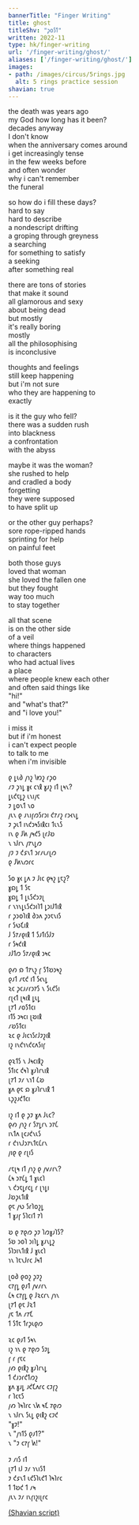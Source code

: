 ```yaml
---
bannerTitle: "Finger Writing" 
title: ghost
titleShv: "𐑜𐑴𐑕𐑑"
written: 2022-11
type: hk/finger-writing
url: '/finger-writing/ghost/'
aliases: ['/finger-writing/ghost/']
images:
- path: /images/circus/5rings.jpg
  alt: 5 rings practice session 
shavian: true
---
```


<div class="latin">

the death was years ago  
my God how long has it been?  
decades anyway  
I don't know  
when the anniversary comes around  
i get increasingly tense  
in the few weeks before  
and often wonder  
why i can't remember  
the funeral  
  
so how do i fill these days?  
hard to say  
hard to describe  
a nondescript drifting  
a groping through greyness  
a searching  
for something to satisfy  
a seeking  
after something real  
  
there are tons of stories  
that make it sound  
all glamorous and sexy  
about being dead  
but mostly  
it's really boring  
mostly  
all the philosophising  
is inconclusive  
  
thoughts and feelings  
still keep happening  
but i'm not sure  
who they are happening to  
exactly  
  
is it the guy who fell?  
there was a sudden rush  
into blackness  
a confrontation  
with the abyss  

maybe it was the woman?  
she rushed to help    
and cradled a body    
forgetting  
they were supposed  
to have split up  

or the other guy perhaps?  
sore rope-ripped hands  
sprinting for help  
on painful feet  

both those guys  
loved that woman  
she loved the fallen one  
but they fought  
way too much  
to stay together  
  
all that scene  
is on the other side  
of a veil  
where things happened  
to characters  
who had actual lives  
a place  
where people knew each other  
and often said things like  
"hi!"  
and "what's that?"  
and "i love you!"  
  
i miss it  
but if i'm honest  
i can't expect people  
to talk to me  
when i'm invisible  
  
</div>

<div class="shavian">

𐑞 𐑛𐑧𐑔 𐑢𐑪𐑟 𐑘𐑽𐑟 𐑩𐑜𐑴  
𐑥𐑲 𐑜𐑪𐑛 𐑣𐑬 𐑤𐑪𐑙 𐑣𐑨𐑟 𐑦𐑑 𐑚𐑰𐑯?  
𐑛𐑧𐑒𐑱𐑛𐑟 𐑧𐑯𐑦𐑢𐑱  
𐑲 𐑛𐑴𐑯𐑑 𐑯𐑴  
𐑢𐑧𐑯 𐑞 𐑨𐑯𐑦𐑝𐑼𐑕𐑩𐑮𐑦 𐑒𐑳𐑥𐑟 𐑩𐑮𐑬𐑯𐑛  
𐑲 𐑜𐑧𐑑 𐑦𐑯𐑒𐑮𐑰𐑕𐑦𐑙𐑤𐑦 𐑑𐑧𐑯𐑕  
𐑦𐑯 𐑞 𐑓𐑿 𐑢𐑰𐑒𐑕 𐑚𐑩𐑓𐑹  
𐑯 𐑪𐑓𐑩𐑯 𐑢𐑳𐑯𐑛𐑼  
𐑢𐑲 𐑲 𐑒𐑭𐑯𐑑 𐑮𐑩𐑥𐑧𐑥𐑚𐑼  
𐑞 𐑓𐑿𐑯𐑼𐑩𐑤

𐑕𐑴 𐑣𐑬 𐑛𐑵 𐑲 𐑓𐑦𐑤 𐑞𐑰𐑟 𐑛𐑱𐑟?  
𐑣𐑸𐑛 𐑑 𐑕𐑱  
𐑣𐑸𐑛 𐑑 𐑛𐑧𐑕𐑒𐑮𐑲𐑚  
𐑩 𐑯𐑪𐑯𐑛𐑧𐑕𐑒𐑮𐑦𐑐𐑑 𐑛𐑮𐑦𐑓𐑑𐑦𐑙  
𐑩 𐑜𐑮𐑴𐑐𐑦𐑙 𐑔𐑮𐑵 𐑜𐑮𐑱𐑯𐑦𐑕  
𐑩 𐑕𐑻𐑗𐑦𐑙  
𐑓 𐑕𐑳𐑥𐑞𐑦𐑙 𐑑 𐑕𐑨𐑑𐑦𐑕𐑓𐑲  
𐑩 𐑕𐑰𐑒𐑦𐑙  
𐑨𐑓𐑑𐑼 𐑕𐑳𐑥𐑞𐑦𐑙 𐑮𐑰𐑤

𐑞𐑺 𐑸 𐑑𐑳𐑯𐑟 𐑝 𐑕𐑑𐑹𐑮𐑰𐑟  
𐑞𐑨𐑑 𐑥𐑱𐑒 𐑦𐑑 𐑕𐑬𐑯𐑛  
𐑷𐑤 𐑜𐑤𐑨𐑥𐑩𐑮𐑳𐑕 𐑯 𐑕𐑧𐑒𐑕𐑦  
𐑩𐑚𐑬𐑑 𐑚𐑰𐑦𐑙 𐑛𐑧𐑛  
𐑚𐑳𐑑 𐑥𐑴𐑕𐑑𐑤𐑦  
𐑦𐑑𐑕 𐑮𐑰𐑤𐑦 𐑚𐑹𐑦𐑙  
𐑥𐑹𐑕𐑑𐑤𐑦  
𐑷𐑤 𐑞 𐑓𐑦𐑤𐑪𐑕𐑩𐑓𐑲𐑟𐑦𐑙  
𐑦𐑟 𐑦𐑯𐑒𐑪𐑯𐑒𐑤𐑵𐑕𐑦𐑝

𐑞𐑷𐑑𐑕 𐑯 𐑓𐑰𐑤𐑦𐑙𐑟  
𐑕𐑑𐑦𐑤 𐑒𐑰𐑐 𐑣𐑨𐑐𐑩𐑯𐑦𐑙  
𐑚𐑳𐑑 𐑲𐑥 𐑯𐑪𐑑 𐑖𐑹  
𐑣𐑵 𐑞𐑱 𐑸 𐑣𐑨𐑐𐑩𐑯𐑦𐑙 𐑑  
𐑧𐑜𐑟𐑨𐑒𐑑𐑤𐑦

𐑦𐑟 𐑦𐑑 𐑞 𐑜𐑲 𐑣𐑵 𐑓𐑧𐑤?  
𐑞𐑺 𐑢𐑪𐑟 𐑩 𐑕𐑳𐑛𐑩𐑯 𐑮𐑳𐑖  
𐑦𐑯𐑑𐑵 𐑚𐑤𐑨𐑒𐑯𐑧𐑕  
𐑩 𐑒𐑪𐑯𐑓𐑮𐑳𐑯𐑑𐑱𐑖𐑩𐑯  
𐑢𐑦𐑞 𐑞 𐑩𐑚𐑦𐑕

𐑥𐑱𐑚𐑰 𐑦𐑑 𐑢𐑪𐑟 𐑞 𐑢𐑫𐑥𐑩𐑯?  
𐑖𐑰 𐑮𐑳𐑖𐑛 𐑑 𐑣𐑧𐑤𐑐  
𐑯 𐑒𐑮𐑱𐑛𐑩𐑤𐑛 𐑩 𐑚𐑪𐑛𐑦  
𐑓𐑹𐑜𐑧𐑑𐑦𐑙  
𐑞𐑱 𐑢𐑻 𐑕𐑩𐑐𐑴𐑟𐑛  
𐑑 𐑣𐑨𐑝 𐑕𐑐𐑤𐑦𐑑 𐑳𐑐

𐑹 𐑞 𐑳𐑞𐑼 𐑜𐑲 𐑐𐑼𐑣𐑨𐑐𐑕?  
𐑕𐑹 𐑮𐑴𐑐 𐑮𐑦𐑐𐑛 𐑣𐑨𐑯𐑛𐑟  
𐑕𐑐𐑮𐑦𐑯𐑑𐑦𐑙 𐑓 𐑣𐑧𐑤𐑐  
𐑪𐑯 𐑐𐑱𐑯𐑓𐑩𐑤 𐑓𐑰𐑑

𐑚𐑴𐑔 𐑞𐑴𐑟 𐑜𐑲𐑟  
𐑤𐑳𐑝𐑛 𐑞𐑨𐑑 𐑢𐑫𐑥𐑩𐑯  
𐑖𐑰 𐑤𐑳𐑝𐑛 𐑞 𐑓𐑷𐑤𐑩𐑯 𐑢𐑪𐑯  
𐑚𐑳𐑑 𐑞𐑱 𐑓𐑷𐑑  
𐑢𐑱 𐑑𐑵 𐑥𐑳𐑗  
𐑑 𐑕𐑑𐑱 𐑑𐑩𐑜𐑧𐑞𐑼

𐑷𐑤 𐑞𐑨𐑑 𐑕𐑰𐑯  
𐑦𐑟 𐑪𐑯 𐑞 𐑳𐑞𐑼 𐑕𐑲𐑛  
𐑝 𐑩 𐑝𐑱𐑤  
𐑢𐑺 𐑞𐑦𐑙𐑟 𐑣𐑨𐑐𐑩𐑯𐑛  
𐑑 𐑒𐑨𐑮𐑩𐑒𐑑𐑼𐑟  
𐑣𐑵 𐑣𐑨𐑛 𐑨𐑒𐑗𐑵𐑩𐑤 𐑤𐑲𐑝𐑟  
𐑩 𐑐𐑤𐑱𐑕  
𐑢𐑺 𐑐𐑰𐑐𐑩𐑤 𐑯𐑿 𐑰𐑗 𐑳𐑞𐑼  
𐑯 𐑪𐑓𐑩𐑯 𐑕𐑧𐑛 𐑞𐑦𐑙𐑟 𐑤𐑲𐑒  
"𐑣𐑲!"  
𐑯 "𐑢𐑪𐑑𐑕 𐑞𐑨𐑑?"  
𐑯 "𐑲 𐑤𐑳𐑝 𐑿!"

𐑲 𐑥𐑦𐑕 𐑦𐑑  
𐑚𐑳𐑑 𐑦𐑓 𐑲𐑥 𐑪𐑯𐑦𐑕𐑑  
𐑲 𐑒𐑭𐑯𐑑 𐑧𐑒𐑕𐑐𐑧𐑒𐑑 𐑐𐑰𐑐𐑩𐑤  
𐑑 𐑑𐑹𐑒 𐑑 𐑥𐑰  
𐑢𐑧𐑯 𐑲𐑥 𐑦𐑯𐑝𐑦𐑟𐑦𐑚𐑩𐑤

[(Shavian script)](/shavian/intro)

</div>
